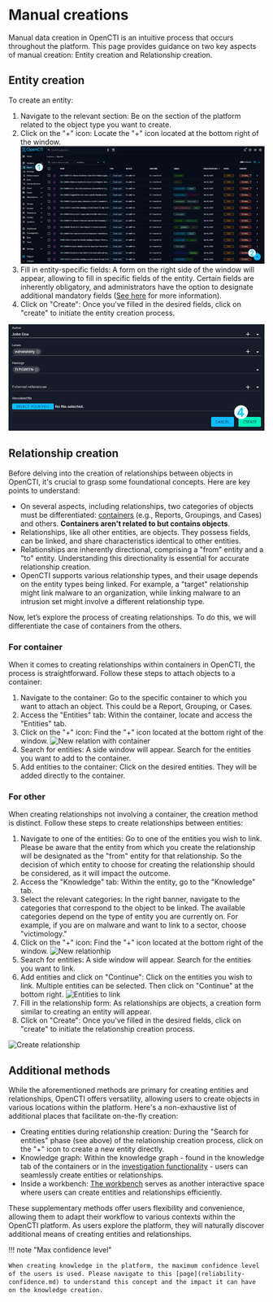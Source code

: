 # Manual creations

Manual data creation in OpenCTI is an intuitive process that occurs throughout the platform. This page provides guidance on two key aspects of manual creation: Entity creation and Relationship creation.

## Entity creation

To create an entity:

1. Navigate to the relevant section: Be on the section of the platform related to the object type you want to create.
2. Click on the "+" icon: Locate the "+" icon located at the bottom right of the window. ![New report](assets/new-report.png)
3. Fill in entity-specific fields: A form on the right side of the window will appear, allowing to fill in specific fields of the entity. Certain fields are inherently obligatory, and administrators have the option to designate additional mandatory fields ([See here](../administration/entities.md#attributes-section) for more information). 
4. Click on "Create": Once you've filled in the desired fields, click on "create" to initiate the entity creation process.

![Create report](assets/create-report.png)


## Relationship creation

Before delving into the creation of relationships between objects in OpenCTI, it's crucial to grasp some foundational concepts. Here are key points to understand:

- On several aspects, including relationships, two categories of objects must be differentiated: [containers](containers.md) (e.g., Reports, Groupings, and Cases) and others. **Containers aren't related to but contains objects**.
- Relationships, like all other entities, are objects. They possess fields, can be linked, and share characteristics identical to other entities.
- Relationships are inherently directional, comprising a "from" entity and a "to" entity. Understanding this directionality is essential for accurate relationship creation.
- OpenCTI supports various relationship types, and their usage depends on the entity types being linked. For example, a "target" relationship might link malware to an organization, while linking malware to an intrusion set might involve a different relationship type.

Now, let’s explore the process of creating relationships. To do this, we will differentiate the case of containers from the others. 

### For container

When it comes to creating relationships within containers in OpenCTI, the process is straightforward. Follow these steps to attach objects to a container:

1. Navigate to the container: Go to the specific container to which you want to attach an object. This could be a Report, Grouping, or Cases.
2. Access the "Entities" tab: Within the container, locate and access the "Entities" tab.
3. Click on the "+" icon: Find the "+" icon located at the bottom right of the window. ![New relation with container](assets/relation-with-container.png)
4. Search for entities: A side window will appear. Search for the entities you want to add to the container. 
5. Add entities to the container: Click on the desired entities. They will be added directly to the container.

### For other

When creating relationships not involving a container, the creation method is distinct. Follow these steps to create relationships between entities:

1. Navigate to one of the entities: Go to one of the entities you wish to link. Please be aware that the entity from which you create the relationship will be designated as the "from" entity for that relationship. So the decision of which entity to choose for creating the relationship should be considered, as it will impact the outcome. 
2. Access the "Knowledge" tab: Within the entity, go to the "Knowledge" tab.
3. Select the relevant categories: In the right banner, navigate to the categories that correspond to the object to be linked. The available categories depend on the type of entity you are currently on. For example, if you are on malware and want to link to a sector, choose "victimology."
4. Click on the "+" icon: Find the "+" icon located at the bottom right of the window. ![New relationhip](assets/new-relationship.png)
5. Search for entities: A side window will appear. Search for the entities you want to link.
6. Add entities and click on "Continue": Click on the entities you wish to link. Multiple entities can be selected. Then click on "Continue" at the bottom right. ![Entities to link](assets/entities-to-link.png)
7. Fill in the relationship form: As relationships are objects, a creation form similar to creating an entity will appear. 
8. Click on "Create": Once you've filled in the desired fields, click on "create" to initiate the relationship creation process.

![Create relationship](assets/create-relationship.png)


## Additional methods

While the aforementioned methods are primary for creating entities and relationships, OpenCTI offers versatility, allowing users to create objects in various locations within the platform. Here's a non-exhaustive list of additional places that facilitate on-the-fly creation:

- Creating entities during relationship creation: During the "Search for entities" phase (see above) of the relationship creation process, click on the "+" icon to create a new entity directly.
- Knowledge graph: Within the knowledge graph - found in the knowledge tab of the containers or in the [investigation functionality](pivoting.md) - users can seamlessly create entities or relationships.
- Inside a workbench: [The workbench](workbench.md) serves as another interactive space where users can create entities and relationships efficiently.

These supplementary methods offer users flexibility and convenience, allowing them to adapt their workflow to various contexts within the OpenCTI platform. As users explore the platform, they will naturally discover additional means of creating entities and relationships.

!!! note "Max confidence level"

    When creating knowledge in the platform, the maximum confidence level of the users is used. Please navigate to this [page](reliability-confidence.md) to understand this concept and the impact it can have on the knowledge creation.
